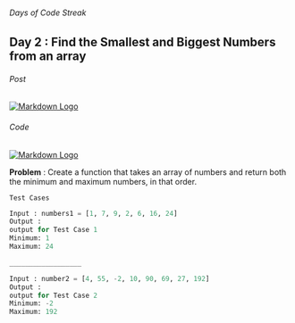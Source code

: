 ###### Days of Code Streak 
## Day 2 : Find the Smallest and Biggest Numbers from an array

###### Post
[![Markdown Logo](https://img.shields.io/badge/LinkedIn-0077B5?style=for-the-badge&logo=linkedin&logoColor=white)](https://www.linkedin.com/posts/mustbemustak_daysofcode-vitbhopalgaming-20daysofcode-activity-7018138916432064514-H5hP?utm_source=share&utm_medium=member_desktop)

###### Code
[![Markdown Logo](https://img.shields.io/badge/JavaScript-323330?style=for-the-badge&logo=javascript&logoColor=F7DF1E)](https://github.com/Mus1ak/20DaysofCode/blob/main/Days/Day%201/Day1.js)

**Problem** : Create a function that takes an array of numbers and return both the minimum and maximum numbers, in that order.

```Test Cases```

```python
Input : numbers1 = [1, 7, 9, 2, 6, 16, 24]
Output :
output for Test Case 1
Minimum: 1
Maximum: 24

__________________

Input : number2 = [4, 55, -2, 10, 90, 69, 27, 192]
Output :
output for Test Case 2
Minimum: -2
Maximum: 192
``` 


